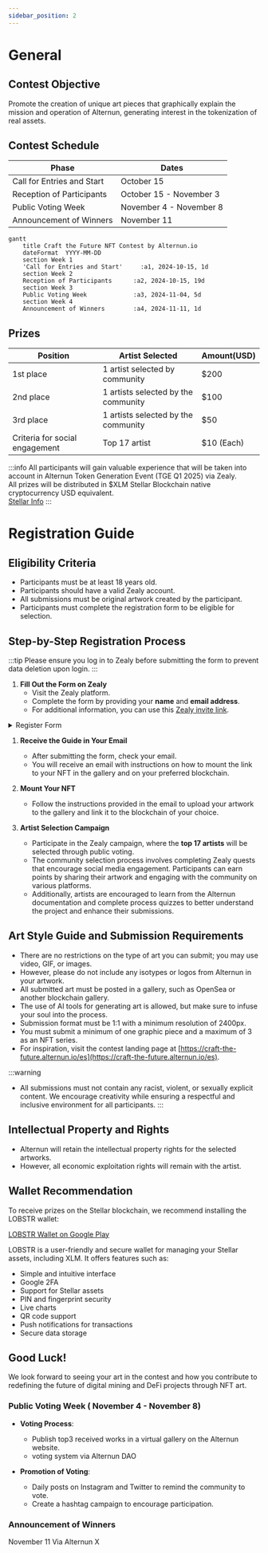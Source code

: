```yaml
---
sidebar_position: 2
---
```


# General

## Contest Objective
Promote the creation of unique art pieces that graphically explain the mission and operation of Alternun, generating interest in the tokenization of real assets.

## Contest Schedule


| Phase                      | Dates                    |
| -------------------------- | ------------------------ |
| Call for Entries and Start | October 15               |
| Reception of Participants  | October 15 - November 3  |
| Public Voting Week         | November 4 -  November 8 |
| Announcement of Winners    | November 11              |


```mermaid
gantt
    title Craft the Future NFT Contest by Alternun.io
    dateFormat  YYYY-MM-DD
    section Week 1
    'Call for Entries and Start'     :a1, 2024-10-15, 1d
    section Week 2
    Reception of Participants      :a2, 2024-10-15, 19d
    section Week 3
    Public Voting Week             :a3, 2024-11-04, 5d
    section Week 4
    Announcement of Winners        :a4, 2024-11-11, 1d
```

## Prizes


| Position                       | Artist Selected                     | Amount(USD) |
| ------------------------------ | ----------------------------------- | ----------- |
| 1st place                      | 1 artist selected by community      | $200        |
| 2nd place                      | 1 artists selected by the community | $100        |
| 3rd place                      | 1 artists selected by the community | $50         |
| Criteria for social engagement | Top 17 artist                       | $10 (Each)  |

:::info
All participants will gain valuable experience that will be taken into account in Alternun Token Generation Event (TGE Q1 2025) via Zealy. \
All prizes will be distributed in $XLM Stellar Blockchain native cryptocurrency USD equivalent. \
[Stellar Info](https://stellarchain.io/)
:::
# Registration Guide

## Eligibility Criteria
- Participants must be at least 18 years old.
- Participants should have a valid Zealy account.
- All submissions must be original artwork created by the participant.
- Participants must complete the registration form to be eligible for selection.

## Step-by-Step Registration Process
:::tip
Please ensure you log in to Zealy before submitting the form to prevent data deletion upon login.
:::

1. **Fill Out the Form on Zealy**
   - Visit the Zealy platform.
   - Complete the form by providing your **name** and **email address**.
   - For additional information, you can use this [Zealy invite link](https://zealy.io/cw/alternun/invite/TTVWe--hMN2Y3N-ibl-XV).
   
<details>
  <summary>Register Form</summary>

  https://zealy.io/cw/alternun/questboard/c7da4780-1ad0-4ad8-8cb8-affbcff91ab2/1a7427e2-4ac4-4d0f-abb2-23ad8e19e456

</details>

1. **Receive the Guide in Your Email**
   - After submitting the form, check your email.
   - You will receive an email with instructions on how to mount the link to your NFT in the gallery and on your preferred blockchain.

2. **Mount Your NFT**
   - Follow the instructions provided in the email to upload your artwork to the gallery and link it to the blockchain of your choice.

3. **Artist Selection Campaign**
   - Participate in the Zealy campaign, where the **top 17 artists** will be selected through public voting.
   - The community selection process involves completing Zealy quests that encourage social media engagement. Participants can earn points by sharing their artwork and engaging with the community on various platforms.
   - Additionally, artists are encouraged to learn from the Alternun documentation and complete process quizzes to better understand the project and enhance their submissions.

## Art Style Guide and Submission Requirements
- There are no restrictions on the type of art you can submit; you may use video, GIF, or images.
- However, please do not include any isotypes or logos from Alternun in your artwork.
- All submitted art must be posted in a gallery, such as OpenSea or another blockchain gallery.
- The use of AI tools for generating art is allowed, but make sure to infuse your soul into the process.
- Submission format must be 1:1 with a minimum resolution of 2400px.
- You must submit a minimum of one graphic piece and a maximum of 3 as an NFT series.
- For inspiration, visit the contest landing page at [https://craft-the-future.alternun.io/es](https://craft-the-future.alternun.io/es).

:::warning
- All submissions must not contain any racist, violent, or sexually explicit content. We encourage creativity while ensuring a respectful and inclusive environment for all participants.
:::

## Intellectual Property and Rights
- Alternun will retain the intellectual property rights for the selected artworks.
- However, all economic exploitation rights will remain with the artist.

## Wallet Recommendation
To receive prizes on the Stellar blockchain, we recommend installing the LOBSTR wallet:

[LOBSTR Wallet on Google Play](https://play.google.com/store/apps/details?id=com.lobstr.client&hl=es_VE&pli=1)

LOBSTR is a user-friendly and secure wallet for managing your Stellar assets, including XLM. It offers features such as:
- Simple and intuitive interface
- Google 2FA
- Support for Stellar assets
- PIN and fingerprint security
- Live charts
- QR code support
- Push notifications for transactions
- Secure data storage

## Good Luck!

We look forward to seeing your art in the contest and how you contribute to redefining the future of digital mining and DeFi projects through NFT art.

### Public Voting Week ( November 4 - November 8)
- **Voting Process**:
  - Publish top3 received works in a virtual gallery on the Alternun website.
  - voting system via Alternun DAO
  
- **Promotion of Voting**:
  - Daily posts on Instagram and Twitter to remind the community to vote.
  - Create a hashtag campaign to encourage participation.

### Announcement of Winners

November 11 Via Alternun X




